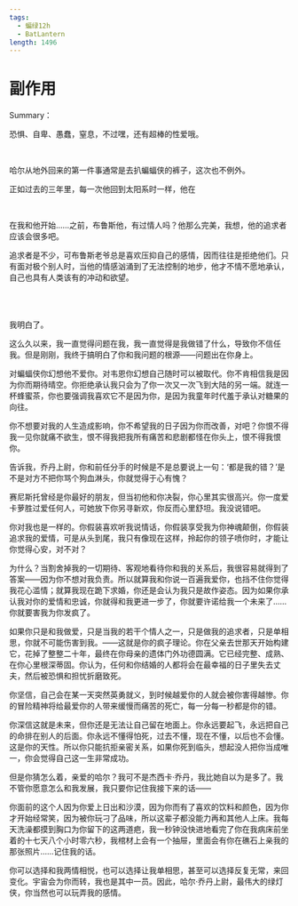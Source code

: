 ```yaml
---
tags:
  - 蝙绿12h
  - BatLantern
length: 1496
---
```


# 副作用

Summary：

恐惧、自卑、愚蠢，窒息，不过嘿，还有超棒的性爱哦。

<br>

哈尔从地外回来的第一件事通常是去扒蝙蝠侠的裤子，这次也不例外。

正如过去的三年里，每一次他回到太阳系时一样，他在

<br>

在我和他开始……之前，布鲁斯他，有过情人吗？他那么完美，我想，他的追求者应该会很多吧。

追求者是不少，可布鲁斯老爷总是喜欢压抑自己的感情，因而往往是拒绝他们。只有面对极个别人时，当他的情感汹涌到了无法控制的地步，他才不情不愿地承认，自己也具有人类该有的冲动和欲望。

<br>

<br>
<br>
我明白了。

这么久以来，我一直觉得问题在我，我一直觉得是我做错了什么，导致你不信任我。但是刚刚，我终于搞明白了你和我问题的根源——问题出在你身上。

对蝙蝠侠你幻想他不爱你。对韦恩你幻想自己随时可以被取代。你不肯相信我是因为你而期待晴空。你拒绝承认我只会为了你一次又一次飞到大陆的另一端。就连一杯蜂蜜茶，你也要强调我喜欢它不是因为你，是因为我童年时代羞于承认对糖果的向往。

你不想要对我的人生造成影响，你不希望我的日子因为你而改善，对吧？你恨不得我一见你就痛不欲生，恨不得我把我所有痛苦和悲剧都怪在你头上，恨不得我恨你。

告诉我，乔丹上尉，你和前任分手的时候是不是总要说上一句：‘都是我的错？’是不是对方不把你骂个狗血淋头，你就觉得于心有愧？

赛尼斯托曾经是你最好的朋友，但当初他和你决裂，你心里其实很高兴。你一度爱卡萝胜过爱任何人，可她放下你另寻新欢，你反而心里舒坦。我没说错吧。

你对我也是一样的。你假装喜欢听我说情话，你假装享受我为你神魂颠倒，你假装追求我的爱情，可是从头到尾，我只有像现在这样，拎起你的领子喷你时，才能让你觉得心安，对不对？

为什么？当割舍掉我的一切期待、客观地看待你和我的关系后，我很容易就得到了答案——因为你不想对我负责。所以就算我和你说一百遍我爱你，也挡不住你觉得我花心滥情；就算我现在跪下求婚，你还是会认为我只是故作姿态。因为如果你承认我对你的爱情和忠诚，你就得和我更进一步了，你就要许诺给我一个未来了……你就要害我为你发疯了。

如果你只是和我做爱，只是当我的若干个情人之一，只是做我的追求者，只是单相思，你就不可能伤害到我。——这就是你的疯子理论。你在父亲去世那天开始构建它，花掉了整整二十年，最终在你母亲的遗体门外功德圆满。它已经完整、成熟、在你心里根深蒂固。你认为，任何和你结婚的人都将会在最幸福的日子里失去丈夫，然后被恐惧和担忧折磨致死。

你坚信，自己会在某一天突然英勇就义，到时候越爱你的人就会被你害得越惨。你的冒险精神将给最爱你的人带来缓慢而痛苦的死亡，每一分每一秒都是你的错。

你深信这就是未来，但你还是无法让自己留在地面上。你永远要起飞，永远把自己的命排在别人的后面。你永远不懂得怕死，过去不懂，现在不懂，以后也不会懂。这是你的天性。所以你只能抗拒亲密关系，如果你死到临头，想起没人把你当成唯一，你会觉得自己这一生非常成功。

但是你猜怎么着，亲爱的哈尔？我可不是杰西卡·乔丹，我比她自以为是多了。我不管你愿意怎么和我发展，我只要你记住我接下来的话——

你面前的这个人因为你爱上日出和沙漠，因为你而有了喜欢的饮料和颜色，因为你才开始经常笑，因为被你玩刁了品味，所以这辈子都没能力再和其他人上床。我每天洗澡都摸到胸口为你留下的这两道疤，我一秒钟没快进地看完了你在我病床前坐着的十七天八个小时零六秒，我棺材上会有一个抽屉，里面会有你在礁石上亲我的那张照片……记住我的话。

你可以选择和我两情相悦，也可以选择让我单相思，甚至可以选择反复无常，来回变化。宇宙会为你而转，我也是其中一员。因此，哈尔·乔丹上尉，最伟大的绿灯侠，你当然也可以玩弄我的感情。
